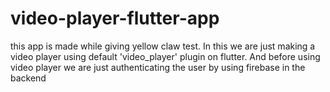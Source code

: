# video-player-flutter-app
this app is made while giving yellow claw test.
In this we are just making a video player using default 'video_player' plugin on flutter.
And before using video player we are just authenticating the user by using firebase in the backend
